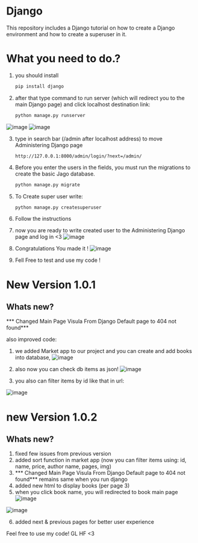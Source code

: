 # Django
This repository includes a Django tutorial on how to create a Django environment and how to create a superuser in it.

# What you need to do.?
1. you should install
     ```py
     pip install django
2. after that type command to run server (which will redirect you to the main Django page) and click localhost destination link:
     ```py
     python manage.py runserver
     
     
![image](https://github.com/DonKravche/django-test/assets/138400870/6f77ee07-9d1d-4cc4-b73f-4b5cde059c85)
![image](https://github.com/DonKravche/django-test/assets/138400870/dccc17e9-6652-4039-8047-3883fcfcd7c0)

3. type in search bar (/admin after localhost address) to move Administering Django page
     ```
     http://127.0.0.1:8000/admin/login/?next=/admin/

4. Before you enter the users in the fields, you must run the migrations to create the basic Jago database.
     ```py
     python manage.py migrate

5. To Create super user write:
     ```py
     python manage.py createsuperuser
     
6. Follow the instructions

7. now you are ready to write created user to the Administering Django page and log in <3
     ![image](https://github.com/DonKravche/django-test/assets/138400870/e00afa62-409a-40dd-8d08-f67fa41a3471)
     
8. Congratulations You made it !
  ![image](https://github.com/DonKravche/django-test/assets/138400870/9ac3de9b-f6e2-4ff6-96e2-ebff650bdb80)

9. Fell Free to test and use my code !


# New Version 1.0.1
## Whats new?
*** Changed Main Page Visula From Django Default page to 404 not found***

also improved code:

1. we added Market app to our project and you can create and add books into database,
![image](https://github.com/DonKravche/django-testV2/assets/138400870/1544bddd-b5cd-42d7-8c5a-7c5991f57ac5)

2. also now you can check db items as json!
![image](https://github.com/DonKravche/django-testV2/assets/138400870/bdf299b4-d609-4207-97da-2c7eeb5be56e)

3. you also can filter items by id like that in url:
   
![image](https://github.com/DonKravche/django-testV2/assets/138400870/75136a24-a4a2-4c87-98d8-5cafc48b275c)


# new Version 1.0.2
## Whats new?

1. fixed few issues from previous version
2. added sort function in market app (now you can filter items using: id, name, price, author name, pages, img)
3. *** Changed Main Page Visula From Django Default page to 404 not found*** remains same when you run django
4.  added new html to display books (per page 3)
5.  when you click book name, you will redirected to book main page
   ![image](https://github.com/DonKravche/django-ultimate-v3/assets/138400870/e4113db3-e2e1-477d-b1fa-147877ab3d05)

   ![image](https://github.com/DonKravche/django-ultimate-v3/assets/138400870/cf973386-781a-45b9-b4ef-dab96778e28f)

6.  added next & previous pages for better user experience


Feel free to use my code!
GL HF <3
